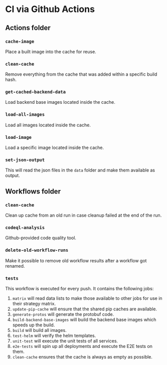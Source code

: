 # CI via Github Actions

## Actions folder

### `cache-image`

Place a built image into the cache for reuse.

### `clean-cache`

Remove everything from the cache that was added within a specific build hash.

### `get-cached-backend-data`

Load backend base images located inside the cache.

### `load-all-images`

Load all images located inside the cache.

### `load-image`

Load a specific image located inside the cache.

### `set-json-output`

This will read the json files in the `data` folder and make them available as output.

## Workflows folder

### `clean-cache`

Clean up cache from an old run in case cleanup failed at the end of the run.

### `codeql-analysis`

Github-provided code quality tool.

### `delete-old-workflow-runs`

Make it possible to remove old workflow results after a workflow got renamed.

### `tests`

This workflow is executed for every push.
It contains the following jobs:

1. `matrix` will read data lists to make those available to other jobs for use in their strategy matrix.
1. `update-pip-cache` will ensure that the shared pip caches are available.
1. `generate-protos` will generate the protobuf code.
1. `build-backend-base-images` will build the backend base images which speeds up the build.
1. `build` will build all images.
1. `test-helm` will verify the helm templates.
1. `unit-test` will execute the unit tests of all services.
1. `e2e-tests` will spin up all deployments and execute the E2E tests on them.
1. `clean-cache` ensures that the cache is always as empty as possible.
